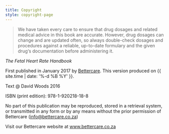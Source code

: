 ```yaml
---
title: Copyright
style: copyright-page
---
```


> We have taken every care to ensure that drug dosages and related medical advice in this book are accurate. However, drug dosages can change and are updated often, so always double-check dosages and procedures against a reliable, up-to-date formulary and the given drug‘s documentation before administering it.

*The Fetal Heart Rate Handbook*

First published in January 2017 by [Bettercare](http://bettercare.co.za). This version produced on {{ site.time | date: '%-d %B %Y' }}.

Text @ David Woods 2016

ISBN (print edition): 978-1-920218-18-8 

No part of this publication may be reproduced, stored in a retrieval system, or transmitted in any form or by any means without the prior permission of Bettercare (info@bettercare.co.za) 

Visit our Bettercare website at www.bettercare.co.za